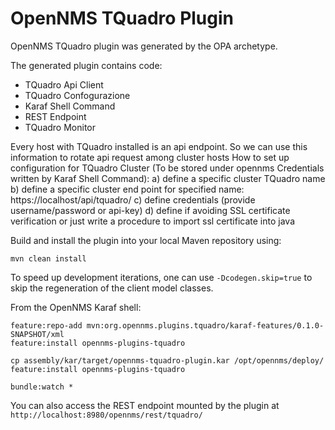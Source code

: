 # OpenNMS TQuadro Plugin


OpenNMS TQuadro plugin was generated by the OPA archetype.

The generated plugin contains code:
* TQuadro Api Client 
* TQuadro Confogurazione
* Karaf Shell Command 
* REST Endpoint 
* TQuadro Monitor 

Every host with TQuadro installed is an api endpoint.
So we can use this information to rotate api request among cluster hosts
How to set up configuration for TQuadro Cluster (To be stored under opennms Credentials written by Karaf Shell Command):
a) define a specific cluster TQuadro name
b) define a specific cluster end point for specified name: https://localhost/api/tquadro/
c) define credentials (provide username/password or api-key)
d) define if avoiding SSL certificate verification or just write a procedure to import ssl certificate into java


Build and install the plugin into your local Maven repository using:

```
mvn clean install
```
To speed up development iterations, one can use `-Dcodegen.skip=true` to skip the regeneration of the client model classes.


From the OpenNMS Karaf shell:
```
feature:repo-add mvn:org.opennms.plugins.tquadro/karaf-features/0.1.0-SNAPSHOT/xml
feature:install opennms-plugins-tquadro
```


```
cp assembly/kar/target/opennms-tquadro-plugin.kar /opt/opennms/deploy/
feature:install opennms-plugins-tquadro
```

```
bundle:watch *
```

You can also access the REST endpoint mounted by the plugin at `http://localhost:8980/opennms/rest/tquadro/`

```
